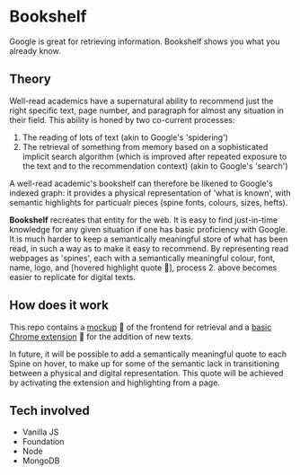 # Bookshelf

Google is great for retrieving information. Bookshelf shows you what you already know.

## Theory

Well-read academics have a supernatural ability to recommend just the right specific text, page number, and paragraph for almost any situation in their field. This ability is honed by two co-current processes:

1. The reading of lots of text (akin to Google's 'spidering')
2. The retrieval of something from memory based on a sophisticated implicit search algorithm (which is improved after repeated exposure to the text and to the recommendation context) (akin to Google's 'search')

A well-read academic's bookshelf can therefore be likened to Google's indexed graph: it provides a physical representation of 'what is known', with semantic highlights for particualr pieces (spine fonts, colours, sizes, hefts).

**Bookshelf** recreates that entity for the web. It is easy to find just-in-time knowledge for any given situation if one has basic proficiency with Google. It is much harder to keep a semantically meaningful store of what has been read, in such a way as to make it easy to recommend. By representing read webpages as 'spines', each with a semantically meaningful colour, font, name, logo, and [hovered highlight quote :construction:], process 2. above becomes easier to replicate for digital texts.

## How does it work

This repo contains a [mockup](mockup/) :construction: of the frontend for retrieval and a [basic Chrome extension](extension/) :construction: for the addition of new texts.

In future, it will be possible to add a semantically meaningful quote to each Spine on hover, to make up for some of the semantic lack in transitioning between a physical and digital representation. This quote will be achieved by activating the extension and highlighting from a page.

## Tech involved

- Vanilla JS
- Foundation
- Node
- MongoDB
